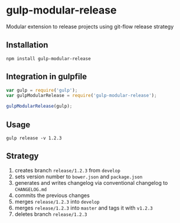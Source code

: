 # gulp-modular-release
Modular extension to release projects using git-flow release strategy

## Installation

```
npm install gulp-modular-release
```

## Integration in gulpfile

```javascript
var gulp = require('gulp');
var gulpModularRelease = require('gulp-modular-release');

gulpModularRelease(gulp);
```

## Usage

```
gulp release -v 1.2.3
```

## Strategy

1. creates branch `release/1.2.3` from `develop`
2. sets version number to `bower.json` and `package.json`
3. generates and writes changelog via conventional changelog to `CHANGELOG.md`
4. commits the previous changes
5. merges `release/1.2.3` into `develop`
6. merges `release/1.2.3` into `master` and tags it with `v1.2.3`
7. deletes branch `release/1.2.3`

